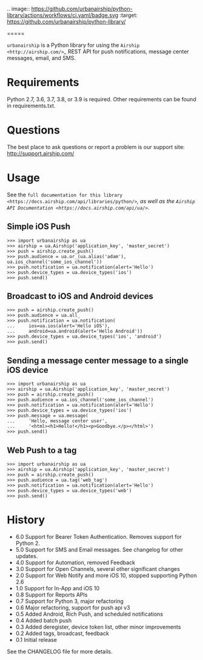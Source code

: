 .. image:: https://github.com/urbanairship/python-library/actions/workflows/ci.yaml/badge.svg
    :target: https://github.com/urbanairship/python-library/

=====

``urbanairship`` is a Python library for using the `Airship
<http://airship.com/>`_ REST API for push notifications, message
center messages, email, and SMS.

Requirements
============

Python 2.7, 3.6, 3.7, 3.8, or 3.9 is required. Other requirements can be found in requirements.txt.

Questions
=========

The best place to ask questions or report a problem is our support site:
http://support.airship.com/

Usage
=====

See the `full documentation for this library
<https://docs.airship.com/api/libraries/python/>`_, as well as the
`Airship API Documentation
<https://docs.airship.com/api/ua/>`_.

Simple iOS Push
---------------

    >>> import urbanairship as ua
    >>> airship = ua.Airship('application_key', 'master_secret')
    >>> push = airship.create_push()
    >>> push.audience = ua.or_(ua.alias('adam'), ua.ios_channel('some_ios_channel'))
    >>> push.notification = ua.notification(alert='Hello')
    >>> push.device_types = ua.device_types('ios')
    >>> push.send()

Broadcast to iOS and Android devices
------------------------------------
    >>> push = airship.create_push()
    >>> push.audience = ua.all_
    >>> push.notification = ua.notification(
    ...     ios=ua.ios(alert='Hello iOS'),
    ...     android=ua.android(alert='Hello Android'))
    >>> push.device_types = ua.device_types('ios', 'android')
    >>> push.send()

Sending a message center message to a single iOS device
--------------------------------------------------------
    >>> import urbanairship as ua
    >>> airship = ua.Airship('application_key', 'master_secret')
    >>> push = airship.create_push()
    >>> push.audience = ua.ios_channel('some_ios_channel')
    >>> push.notification = ua.notification(alert='Hello')
    >>> push.device_types = ua.device_types('ios')
    >>> push.message = ua.message(
    ...     'Hello, message center user',
    ...     '<html><h1>Hello!</h1><p>Goodbye.</p></html>')
    >>> push.send()

Web Push to a tag
-----------------

    >>> import urbanairship as ua
    >>> airship = ua.Airship('application_key', 'master_secret')
    >>> push = airship.create_push()
    >>> push.audience = ua.tag('web_tag')
    >>> push.notification = ua.notification(alert='Hello')
    >>> push.device_types = ua.device_types('web')
    >>> push.send()

History
=======

* 6.0 Support for Bearer Token Authentication. Removes support for Python 2.
* 5.0 Support for SMS and Email messages. See changelog for other updates.
* 4.0 Support for Automation, removed Feedback
* 3.0 Support for Open Channels, several other significant changes
* 2.0 Support for Web Notify and more iOS 10, stopped supporting Python 2.6
* 1.0 Support for In-App and iOS 10
* 0.8 Support for Reports APIs
* 0.7 Support for Python 3, major refactoring
* 0.6 Major refactoring, support for push api v3
* 0.5 Added Android, Rich Push, and scheduled notifications
* 0.4 Added batch push
* 0.3 Added deregister, device token list, other minor improvements
* 0.2 Added tags, broadcast, feedback
* 0.1 Initial release

See the CHANGELOG file for more details.
